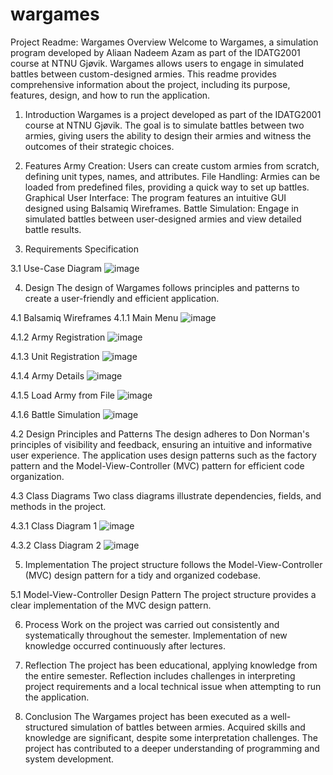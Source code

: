 # wargames

Project Readme: Wargames
Overview
Welcome to Wargames, a simulation program developed by Aliaan Nadeem Azam as part of the IDATG2001 course at NTNU Gjøvik. Wargames allows users to engage in simulated battles between custom-designed armies. This readme provides comprehensive information about the project, including its purpose, features, design, and how to run the application.

1. Introduction
Wargames is a project developed as part of the IDATG2001 course at NTNU Gjøvik. The goal is to simulate battles between two armies, giving users the ability to design their armies and witness the outcomes of their strategic choices.

2. Features
Army Creation: Users can create custom armies from scratch, defining unit types, names, and attributes.
File Handling: Armies can be loaded from predefined files, providing a quick way to set up battles.
Graphical User Interface: The program features an intuitive GUI designed using Balsamiq Wireframes.
Battle Simulation: Engage in simulated battles between user-designed armies and view detailed battle results.

3. Requirements Specification

3.1 Use-Case Diagram
![image](https://github.com/aliaan123/wargames/assets/59202755/82187f26-44cf-47c9-a130-a799835e50e4)

4. Design
The design of Wargames follows principles and patterns to create a user-friendly and efficient application.

4.1 Balsamiq Wireframes
4.1.1 Main Menu
![image](https://github.com/aliaan123/wargames/assets/59202755/8f0b9b5b-4c9e-4ccc-99f4-240b34dacd63)

4.1.2 Army Registration
![image](https://github.com/aliaan123/wargames/assets/59202755/db1bc786-f079-4c27-8b2b-4ef196421545)

4.1.3 Unit Registration
![image](https://github.com/aliaan123/wargames/assets/59202755/4a51b9d8-b098-4b45-9bd9-8c5d71c61062)

4.1.4 Army Details
![image](https://github.com/aliaan123/wargames/assets/59202755/b6ed0c6a-c9c7-40d8-a5a2-129cd3da0891)

4.1.5 Load Army from File
![image](https://github.com/aliaan123/wargames/assets/59202755/39903d7c-216b-44b8-a33e-f935547dcc7a)

4.1.6 Battle Simulation
![image](https://github.com/aliaan123/wargames/assets/59202755/2dd08fee-1ac3-4f7f-87b9-4a9e219b6b52)

4.2 Design Principles and Patterns
The design adheres to Don Norman's principles of visibility and feedback, ensuring an intuitive and informative user experience. The application uses design patterns such as the factory pattern and the Model-View-Controller (MVC) pattern for efficient code organization.

4.3 Class Diagrams
Two class diagrams illustrate dependencies, fields, and methods in the project.

4.3.1 Class Diagram 1
![image](https://github.com/aliaan123/wargames/assets/59202755/234dea3e-f802-4eee-88ee-4513792f5e9f)

4.3.2 Class Diagram 2
![image](https://github.com/aliaan123/wargames/assets/59202755/66ac1ac8-be6e-4563-9ef0-2790a1ed78f0)

5. Implementation
The project structure follows the Model-View-Controller (MVC) design pattern for a tidy and organized codebase.

5.1 Model-View-Controller Design Pattern
The project structure provides a clear implementation of the MVC design pattern.

6. Process
Work on the project was carried out consistently and systematically throughout the semester. Implementation of new knowledge occurred continuously after lectures.

7. Reflection
The project has been educational, applying knowledge from the entire semester. Reflection includes challenges in interpreting project requirements and a local technical issue when attempting to run the application.

8. Conclusion
The Wargames project has been executed as a well-structured simulation of battles between armies. Acquired skills and knowledge are significant, despite some interpretation challenges. The project has contributed to a deeper understanding of programming and system development.

